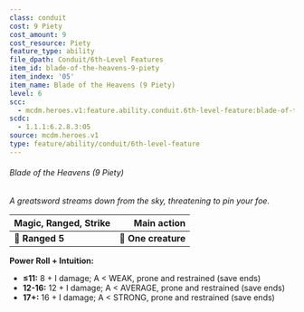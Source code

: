 ```yaml
---
class: conduit
cost: 9 Piety
cost_amount: 9
cost_resource: Piety
feature_type: ability
file_dpath: Conduit/6th-Level Features
item_id: blade-of-the-heavens-9-piety
item_index: '05'
item_name: Blade of the Heavens (9 Piety)
level: 6
scc:
  - mcdm.heroes.v1:feature.ability.conduit.6th-level-feature:blade-of-the-heavens-9-piety
scdc:
  - 1.1.1:6.2.8.3:05
source: mcdm.heroes.v1
type: feature/ability/conduit/6th-level-feature
---
```


###### Blade of the Heavens (9 Piety)

*A greatsword streams down from the sky, threatening to pin your foe.*

| **Magic, Ranged, Strike** |     **Main action** |
| ------------------------- | ------------------: |
| **📏 Ranged 5**           | **🎯 One creature** |

**Power Roll + Intuition:**

- **≤11:** 8 + I damage; A < WEAK, prone and restrained (save ends)
- **12-16:** 12 + I damage; A < AVERAGE, prone and restrained (save ends)
- **17+:** 16 + I damage; A < STRONG, prone and restrained (save ends)
